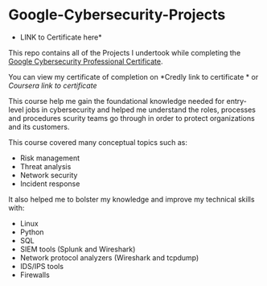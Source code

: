 # Google-Cybersecurity-Projects

* LINK to Certificate here*

This repo contains all of the Projects I undertook while completing the [Google Cybersecurity Professional Certificate](https://grow.google/certificates/cybersecurity/#?modal_active=none).

You can view my certificate of completion on *Credly link to certificate * or *Coursera link to certificate*

This course help me gain  the foundational knowledge needed for entry-level jobs in cybersecurity and helped me understand the roles, processes and procedures scurity teams go through in order to protect organizations and its customers. 

This course covered many conceptual topics such as:
  * Risk management
  * Threat analysis
  * Network security
  * Incident response

It also helped me to bolster my knowledge and improve my technical skills with:
  * Linux
  * Python
  * SQL
  * SIEM tools (Splunk and Wireshark)
  * Network protocol analyzers (Wireshark and tcpdump)
  * IDS/IPS tools
  * Firewalls
